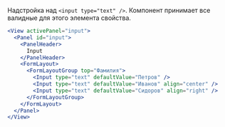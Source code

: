 Надстройка над `<input type="text" />`. Компонент принимает все валидные для этого элемента свойства.

```jsx
<View activePanel="input">
  <Panel id="input">
    <PanelHeader>
      Input
    </PanelHeader>
    <FormLayout>
      <FormLayoutGroup top="Фамилия">
        <Input type="text" defaultValue="Петров" />
        <Input type="text" defaultValue="Иванов" align="center" />
        <Input type="text" defaultValue="Сидоров" align="right" />
      </FormLayoutGroup>
    </FormLayout>
  </Panel>
</View>
```
